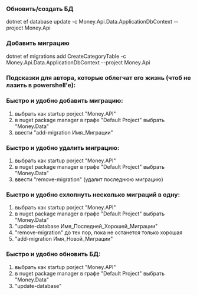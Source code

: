 ﻿### Обновить/создать БД

dotnet ef database update -c Money.Api.Data.ApplicationDbContext --project Money.Api

### Добавить миграцию

dotnet ef migrations add CreateCategoryTable -c Money.Api.Data.ApplicationDbContext --project Money.Api

### Подсказки для автора, которые облегчат его жизнь (чтоб не лазить в powershell'e):

### Быстро и удобно добавить миграцию:
1) выбрать как startup porject "Money.API"
2) в nuget package manager  в графе "Default Project" выбрать "Money.Data"
3) ввести "add-migration Имя_Миграции"

### Быстро и удобно удалить миграцию:
1) выбрать как startup porject "Money.API"
2) в nuget package manager  в графе "Default Project" выбрать "Money.Data"
3) ввести "remove-migration" (удалит последнюю миграцию)

### Быстро и удобно схлопнуть несколько миграций в одну:
1) выбрать как startup porject "Money.API"
2) в nuget package manager  в графе "Default Project" выбрать "Money.Data"
3) "update-database Имя_Последней_Хорошей_Миграции"
4) "remove-migration" до тех пор, пока не останется только хорошая
5) "add-migration Имя_Новой_Миграции"

### Быстро и удобно обновить БД:
1) выбрать как startup porject "Money.API"
2) в nuget package manager  в графе "Default Project" выбрать "Money.Data"
3) "update-database"
